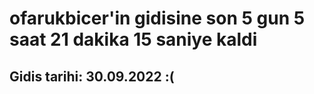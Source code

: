 # ofarukbicer'in gidisine son 5 gun 5 saat 21 dakika 15 saniye kaldi

## Gidis tarihi: 30.09.2022 :(
